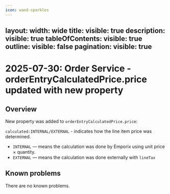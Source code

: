 ```yaml
---
icon: wand-sparkles
---
```

layout:
   width: wide
   title:
    visible: true
  description:
    visible: true
  tableOfContents:
    visible: true
  outline:
    visible: false
  pagination:
    visible: true
---

# 2025-07-30: Order Service - orderEntryCalculatedPrice.price updated with new property

## Overview

New property was added to `orderEntryCalculatedPrice.price`:

`calculated:INTERNAL/EXTERNAL` - indicates how the line item price was determined.
 - `INTERNAL` — means the calculation was done by Emporix using unit price × quantity.
 - `EXTERNAL` — means the calculation was done externally with `lineTax`


## Known problems

There are no known problems.
